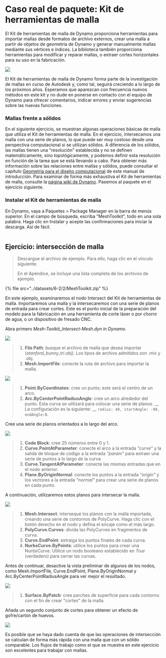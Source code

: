 # Caso real de paquete: Kit de herramientas de malla

El Kit de herramientas de malla de Dynamo proporciona herramientas para importar mallas desde formatos de archivo externos, crear una malla a partir de objetos de geometría de Dynamo y generar manualmente mallas mediante sus vértices e índices. La biblioteca también proporciona herramientas para modificar y reparar mallas, o extraer cortes horizontales para su uso en la fabricación.

![](<../images/6-2/2/meshToolkitcasestudy01 (2).jpg>)

El Kit de herramientas de malla de Dynamo forma parte de la investigación de mallas en curso de Autodesk y, como tal, seguirá creciendo a lo largo de los próximos años. Esperamos que aparezcan con frecuencia nuevos métodos en este kit y no dude en ponerse en contacto con el equipo de Dynamo para ofrecer comentarios, indicar errores y enviar sugerencias sobre las nuevas funciones.

### Mallas frente a sólidos

En el siguiente ejercicio, se muestran algunas operaciones básicas de malla que utiliza el Kit de herramientas de malla. En el ejercicio, intersecamos una malla con una serie de planos, lo que puede ser muy costoso desde una perspectiva computacional si se utilizan sólidos. A diferencia de los sólidos, las mallas tienen una "resolución" establecida y no se definen matemáticamente, sino topológicamente, y podemos definir esta resolución en función de la tarea que se está llevando a cabo. Para obtener más información sobre las relaciones entre mallas y sólidos, puede consultar el capítulo [Geometría para el diseño computacional](../../5\_essential\_nodes\_and\_concepts/5-2\_geometry-for-computational-design/) de este manual de introducción. Para examinar de forma más exhaustiva el Kit de herramientas de malla, consulte la [página wiki de Dynamo](https://github.com/DynamoDS/Dynamo/wiki/Dynamo-Mesh-Toolkit). Pasemos al paquete en el ejercicio siguiente.

### Instalar el Kit de herramientas de malla

En Dynamo, vaya a Paquetes > Package Manager en la barra de menús superior. En el campo de búsqueda, escriba "MeshToolkit", todo en una sola palabra. Haga clic en Instalar y acepte las confirmaciones para iniciar la descarga. Así de fácil.

<figure><img src="../../.gitbook/assets/install-mesh-toolkit.png" alt=""><figcaption></figcaption></figure>

## Ejercicio: intersección de malla

> Descargue el archivo de ejemplo. Para ello, haga clic en el vínculo siguiente.
>
> En el Apéndice, se incluye una lista completa de los archivos de ejemplo.

{% file src="../datasets/6-2/2/MeshToolkit.zip" %}

En este ejemplo, examinaremos el nodo Intersect del Kit de herramientas de malla. Importaremos una malla y la intersecaremos con una serie de planos de entrada para crear cortes. Este es el punto inicial de la preparación del modelo para la fabricación en una herramienta de corte láser o por chorro de agua, o un dispositivo de fresado CNC.

Abra primero _Mesh-Toolkit_Intersect-Mesh.dyn in Dynamo._

![](../images/6-2/2/meshToolkitcasestudy-exercise01.jpg)

> 1. **File Path**: busque el archivo de malla que desea importar (_stanford_bunny_tri.obj_). Los tipos de archivo admitidos son .mix y .obj.
> 2. **Mesh.ImportFile**: conecte la ruta de archivo para importar la malla.

![](../images/6-2/2/meshToolkitcasestudy-exercise02.jpg)

> 1. **Point.ByCoordinates**: cree un punto; este será el centro de un arco.
> 2. **Arc.ByCenterPointRadiusAngle**: cree un arco alrededor del punto. Esta curva se utilizará para colocar una serie de planos. __ La configuración es la siguiente: __ `radius: 40, startAngle: -90, endAngle:0`.

Cree una serie de planos orientados a lo largo del arco.

![](../images/6-2/2/meshToolkitcasestudy-exercise03.jpg)

> 1. **Code Block**: cree 25 números entre 0 y 1.
> 2. **Curve.PointAtParameter**: conecte el arco a la entrada _"curve"_ y la salida de bloque de código a la entrada _"param"_ para extraer una serie de puntos a lo largo de la curva.
> 3. **Curve.TangentAtParameter**: conecte las mismas entradas que en el nodo anterior.
> 4. **Plane.ByOriginNormal**: conecte los puntos a la entrada _"origin"_ y los vectores a la entrada _"normal"_ para crear una serie de planos en cada punto.

A continuación, utilizaremos estos planos para intersecar la malla.

![](../images/6-2/2/meshToolkitcasestudy-exercise04.jpg)

> 1. **Mesh.Intersect**: interseque los planos con la malla importada, creando una serie de contornos de PolyCurve. Haga clic con el botón derecho en el nodo y defina el encaje como el más largo.
> 2. **PolyCurve.Curves**: divida las PolyCurves en fragmentos de curva.
> 3. **Curve.EndPoint**: extraiga los puntos finales de cada curva.
> 4. **NurbsCurve.ByPoints**: utilice los puntos para crear una NurbsCurve. Utilice un nodo booleano establecido en _True_ (verdadero) para cerrar las curvas.

Antes de continuar, desactive la vista preliminar de algunos de los nodos, como Mesh.ImportFile, Curve.EndPoint, Plane.ByOriginNormal y Arc.ByCenterPointRadiusAngle para ver mejor el resultado.

![](../images/6-2/2/meshToolkitcasestudy-exercise05.jpg)

> 1. **Surface.ByPatch**: cree parches de superficie para cada contorno con el fin de crear "cortes" de la malla.

Añada un segundo conjunto de cortes para obtener un efecto de gofre/cartón de huevos.

![](../images/6-2/2/meshToolkitcasestudy-exercise06.jpg)

Es posible que se haya dado cuenta de que las operaciones de intersección se calculan de forma más rápida con una malla que con un sólido comparable. Los flujos de trabajo como el que se muestra en este ejercicio son excelentes para trabajar con mallas.
